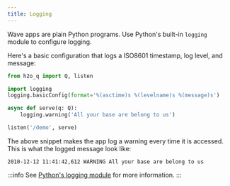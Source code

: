 ```yaml
---
title: Logging
---
```


Wave apps are plain Python programs. Use Python's built-in `logging` module to configure logging.

Here's a basic configuration that logs a ISO8601 timestamp, log level, and message:

```py {3,4}
from h2o_q import Q, listen

import logging
logging.basicConfig(format='%(asctime)s %(levelname)s %(message)s')

async def serve(q: Q):
    logging.warning('All your base are belong to us')    

listen('/demo', serve)
```

The above snippet makes the app log a warning every time it is accessed. This is what the logged message look like:

```
2010-12-12 11:41:42,612 WARNING All your base are belong to us
```

:::info
See [Python's logging module](https://docs.python.org/3/howto/logging.html) for more information.
:::
